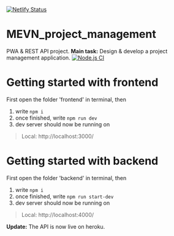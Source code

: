 [![Netlify Status](https://api.netlify.com/api/v1/badges/c332601d-caac-4285-8636-1be7bb08867e/deploy-status)](https://app.netlify.com/sites/traello/deploys)

# MEVN_project_management
PWA &amp; REST API project. 
**Main task:** 
Design &amp; develop a project management application. 
[![Node.js CI](https://github.com/ChristinaJancy/MEVN_project_management/actions/workflows/node.js.yml/badge.svg)](https://github.com/ChristinaJancy/MEVN_project_management/actions/workflows/node.js.yml)

# Getting started with frontend

First open the folder 'frontend' in terminal, then
1. write `npm i`
2. once finished, write `npm run dev`
3. dev server should now be running on
  > Local: http://localhost:3000/
 # Getting started with backend
First open the folder 'backend' in terminal, then
1. write `npm i`
2. once finished, write `npm run start-dev`
3. dev server should now be running on
  > Local: http://localhost:4000/

**Update:**
The API is now live on heroku. 
